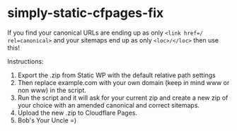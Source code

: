# simply-static-cfpages-fix

If you find your canonical URLs are ending up as only ```<link href=/ rel=canonical>``` and your sitemaps end up as only ```<loc>/</loc>``` then use this!

Instructions:

1. Export the .zip from Static WP with the default relative path settings
2. Then replace example.com with your own domain (keep in mind www or non www) in the script.
3. Run the script and it will ask for your current zip and create a new zip of your choice with an amended canonical and correct sitemaps.
4. Upload the new .zip to Cloudflare Pages.
5. Bob's Your Uncle =)
